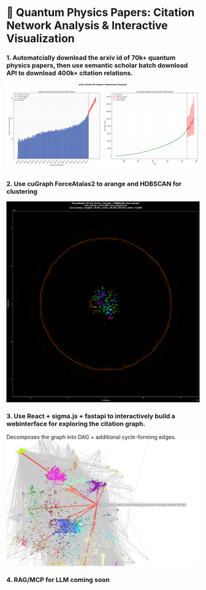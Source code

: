 # 🧬 Quantum Physics Papers: Citation Network Analysis & Interactive Visualization

### 1. Automatcially download the arxiv id of 70k+ quantum physics papers, then use semantic scholar batch download API to download 400k+ citation relations.
![quant-ph papers](analysis_results/quant-ph_submission.png)

### 2. Use cuGraph ForceAtalas2 to arange and HDBSCAN for clustering
![clustering.jpg](analysis_results/clustering.jpg)

### 3. Use React + sigma.js + fastapi to interactively build a webinterface for exploring the citation graph. 
Decomposes the graph into DAG + additional cycle-forming edges.
![web_preview.jpg](analysis_results/web_preview.jpg)

### 4. RAG/MCP for LLM coming soon
